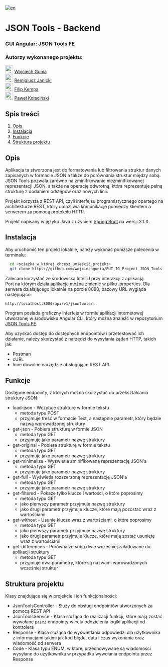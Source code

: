 [![en](https://img.shields.io/badge/lang-en-red.svg)](https://github.com/wojciechgunia/PUT_IO_Project_JSON_Tools/README-en.md)

# JSON Tools - Backend

### GUI Angular: [JSON Tools FE](https://github.com/wojciechgunia/PUT_IO_Project_JSON_Tools_FE)

### Autorzy wykonanego projektu:
<img src="https://skillicons.dev/icons?i=github" height="25" alt="github logo"/> [Wojciech Gunia](https://github.com/wojciechgunia)<br>
<img src="https://skillicons.dev/icons?i=github" height="25" alt="github logo"/> [Remigiusz Janicki](https://github.com/TheRemekk)<br>
<img src="https://skillicons.dev/icons?i=github" height="25" alt="github logo"/> [Filip Kempa](https://github.com/Pilif102)<br>
<img src="https://skillicons.dev/icons?i=github" height="25" alt="github logo"/> [Paweł Kołaciński](https://github.com/KolacinskiP)

## Spis treści

1. [Opis](#l1)
2. [Instalacja](#l2)
3. [Funkcje](#l3)
4. [Struktura projektu](#l4)

<a id="l1"></a>
## Opis

Aplikacja ta stworzona jest do formatowania lub filtrowania struktur danych zapisanych w formacie JSON a także do porównania struktur między sobą. 
JSON Tools pozwala zarówno na zminifikowanie niezminifikowanej reprezentacji JSON, a także na operację odwrotną, która reprezentuje pełną strukturę z dodaniem odstępów oraz nowych linii.

Projekt korzysta z REST API, czyli interfejsu programistycznego opartego na architekturze REST, który umożliwia komunikację pomiędzy klientem a serwerem za pomocą protokołu HTTP.

Projekt napisany w języku Java z użyciem [Spring Boot](https://github.com/spring-projects/spring-boot) na wersji 3.1.X.  

<a id="l2"></a>
## Instalacja

Aby uruchomić ten projekt lokalnie, należy wykonać poniższe polecenia w terminalu:

```bash
  cd <scieżka_w_której_chcesz_umieścić_projekt>
  git clone https://github.com/wojciechgunia/PUT_IO_Project_JSON_Tools
  ``` 

Zalecam korzystać ze środowiska IntelliJ przy interakcji z aplikacją.  
Port na którym działa aplikacja można zmienić w pliku .properties.
Dla serwera działającego lokalnie na porcie 8080, bazowy URL wygląda następująco:

```bash
http://localhost:8080/api/v1/jsontools/..
``` 

Program posiada graficzny interfejs w formie aplikacji internetowej utworzonej w środowisku Angular CLI, który można znaleźć w repozytorium [JSON Tools FE](https://github.com/wojciechgunia/PUT_IO_Project_JSON_Tools_FE).

Aby uzyskać dostęp do dostępnych endpointów i przetestować ich działanie, należy skorzystać z narzędzi do wysyłania żądań HTTP, takich jak:

* Postman
* cURL
* Inne dowolne narzędzie obsługujące REST API.

<a id="l3"></a>
## Funkcje

Dostępne endpointy, z których można skorzystać do przekształcania struktury JSON:  
* load-json - Wczytuje strukturę w formie tekstu
  * metoda typu POST 
  * przyjmuje treść w formacie Text, a następnie parametr, który będzie nazwą wprowadzonej struktury
* get-json - Pobiera strukturę w formie JSON 
  * metoda typu GET
  * przyjmuje jako parametr nazwę struktury
* get-original - Pobiera strukturę w formie tekstu
  * metoda typu GET
  * przyjmuje jako parametr nazwę struktury
* get-minimalize - Wyświetla zminifikowaną reprezentację JSON'a
  * metoda typu GET
  * przyjmuje jako parametr nazwę struktury
* get-full - Wyświetla rozszerzoną reprezentację JSON'a
  * metoda typu GET
  * przyjmuje jako parametr nazwę struktury
* get-filtered - Pokaże tylko klucze i wartości, o które poprosimy
  * metoda typu GET
  * jako pierwszy parametr przyjmuje nazwę struktury
  * jako drugi parametr przyjmuje klucze, które mają pozostac wraz z wartościami
* get-without - Usunie klucze wraz z wartościami, o które poprosimy
  * metoda typu GET
  * jako pierwszy parametr przyjmuje nazwę struktury
  * jako drugi parametr przyjmuje klucze, które mają zostać usunięte wraz z wartościami
* get-differences - Porówna ze sobą dwie wcześniej załadowane do aplikacji struktury
  * metoda typu GET
  * przyjmuje dwa parametry, które są nazwami wprowadzonych wcześniej struktur

<a id="l4"></a>
## Struktura projektu

Klasy znajdujące się w projekcie i ich funkcjonalności:
* JsonToolsController - Służy do obsługi endpointów utworzonych za pomocą REST API 
* JsonToolsService - Klasa służąca do realizacji funkcji, które mają zostać wywołane przez endpointy w celu oddzielenia logiki aplikacji od kontrolera
* Response - Klasa służąca do wyświetlania odpowiedzi dla użytkownika z informacjami takimi jak kod błędu, data i czas wykonania oraz wiadomość od serwera 
* Code - Klasa typu ENUM, w której przechowywane są wiadomości wysyłane do użytkownika w przypadku wywołania endpointu przez Response

